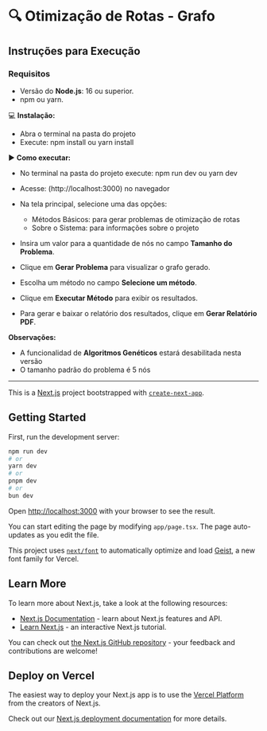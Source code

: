 # 🔍 Otimização de Rotas - Grafo

## Instruções para Execução

### Requisitos

- Versão do **Node.js**: 16 ou superior.
- npm ou yarn.

💻 **Instalação:**

- Abra o terminal na pasta do projeto
- Execute: npm install ou yarn install

▶️ **Como executar:**

- No terminal na pasta do projeto execute: npm run dev ou yarn dev
- Acesse: (http://localhost:3000) no navegador

- Na tela principal, selecione uma das opções:
  * Métodos Básicos: para gerar problemas de otimização de rotas
  * Sobre o Sistema: para informações sobre o projeto
- Insira um valor para a quantidade de nós no campo **Tamanho do Problema**.
- Clique em **Gerar Problema** para visualizar o grafo gerado.
- Escolha um método no campo **Selecione um método**.
- Clique em **Executar Método** para exibir os resultados.
- Para gerar e baixar o relatório dos resultados, clique em **Gerar Relatório PDF**.

**Observações:**

- A funcionalidad de **Algoritmos Genéticos** estará desabilitada nesta versão
- O tamanho padrão do problema é 5 nós

---

This is a [Next.js](https://nextjs.org) project bootstrapped with [`create-next-app`](https://nextjs.org/docs/app/api-reference/cli/create-next-app).

## Getting Started

First, run the development server:

```bash
npm run dev
# or
yarn dev
# or
pnpm dev
# or
bun dev
```

Open [http://localhost:3000](http://localhost:3000) with your browser to see the result.

You can start editing the page by modifying `app/page.tsx`. The page auto-updates as you edit the file.

This project uses [`next/font`](https://nextjs.org/docs/app/building-your-application/optimizing/fonts) to automatically optimize and load [Geist](https://vercel.com/font), a new font family for Vercel.

## Learn More

To learn more about Next.js, take a look at the following resources:

- [Next.js Documentation](https://nextjs.org/docs) - learn about Next.js features and API.
- [Learn Next.js](https://nextjs.org/learn) - an interactive Next.js tutorial.

You can check out [the Next.js GitHub repository](https://github.com/vercel/next.js) - your feedback and contributions are welcome!

## Deploy on Vercel

The easiest way to deploy your Next.js app is to use the [Vercel Platform](https://vercel.com/new?utm_medium=default-template&filter=next.js&utm_source=create-next-app&utm_campaign=create-next-app-readme) from the creators of Next.js.

Check out our [Next.js deployment documentation](https://nextjs.org/docs/app/building-your-application/deploying) for more details.

